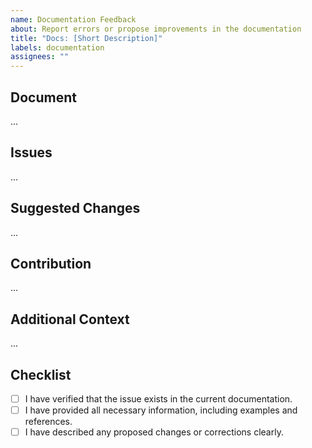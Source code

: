 ```yaml
---
name: Documentation Feedback
about: Report errors or propose improvements in the documentation
title: "Docs: [Short Description]"
labels: documentation
assignees: ""
---
```


## Document

<!-- Provide a link or description of the document in question. -->

...

## Issues

<!-- Describe errors, inconsistencies, or missing information in the documentation. -->

...

## Suggested Changes

<!-- Suggest corrections or improvements to the documentation. Be as specific as possible. -->

...

## Contribution

<!-- Indicate whether you are willing to contribute to fixing or improving the documentation. -->

...

## Additional Context

<!-- Add any other context, links, or references that might aid in addressing the issue. -->

...

## Checklist

- [ ] I have verified that the issue exists in the current documentation.
- [ ] I have provided all necessary information, including examples and references.
- [ ] I have described any proposed changes or corrections clearly.
